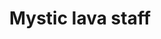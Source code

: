 ---
layout: item
title: Mystic lava staff
item-id: 3054
datatable: true
id: 3054
name: "Mystic lava staff"
members: true
lowalch: 18000
highalch: 27000
examine: "It's a slightly magical stick."
monsters:
  - id: 5886
    name: "Abyssal Sire"
    members: true
    combat_level: 350
    wiki_url: "https://oldschool.runescape.wiki/w/Abyssal_Sire#Phase_1"
    drops:
      - quantity: "2"
        rarity: 0.02877697841726619
        drop_requirements: null
---